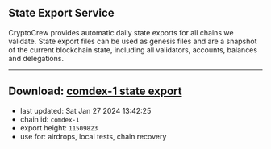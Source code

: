 ## State Export Service
CryptoCrew provides automatic daily state exports for all chains we validate. State export files can be used as genesis files and are a snapshot of the current blockchain state, including all validators, accounts, balances and delegations.

---
**Download: [comdex-1 state export](https://dl.ccvalidators.com/SERVICE/comdex/comdex-1_export_11509823.json)**
---

- last updated: Sat Jan 27 2024 13:42:25
- chain id: `comdex-1`
- export height: `11509823`
- use for: airdrops, local tests, chain recovery
